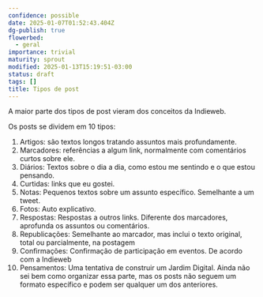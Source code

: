 ```yaml
---
confidence: possible
date: 2025-01-07T01:52:43.404Z
dg-publish: true
flowerbed:
  - geral
importance: trivial
maturity: sprout
modified: 2025-01-13T15:19:51-03:00
status: draft
tags: []
title: Tipos de post
---
```


A maior parte dos tipos de post vieram dos conceitos da Indieweb.

 Os posts se dividem em 10 tipos:

1. Artigos: são textos longos tratando assuntos mais profundamente.
1. Marcadores: referências a algum link, normalmente com comentários curtos sobre ele.
1. Diários: Textos sobre o dia a dia, como estou me sentindo e o que estou pensando.
1. Curtidas: links que eu gostei.
1. Notas: Pequenos textos sobre um assunto específico. Semelhante a um tweet.
1. Fotos: Auto explicativo.
1. Respostas: Respostas a outros links. Diferente dos marcadores, aprofunda os assuntos ou comentários.
1. Republicações: Semelhante ao marcador, mas inclui o texto original, total ou parcialmente, na postagem
1. Confirmações: Confirmação de participação em eventos. De acordo com a Indieweb
1. Pensamentos: Uma tentativa de construir um Jardim Digital. Ainda não sei bem como organizar essa parte, mas os posts não seguem um formato específico e podem ser qualquer um dos anteriores.
